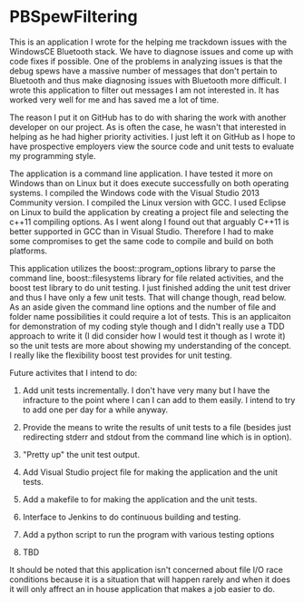 # PBSpewFiltering
This is an application I wrote for the helping me trackdown issues with the WindowsCE Bluetooth stack.
We have to diagnose issues and come up with code fixes if possible.  One of the problems in analyzing 
issues is that the debug spews have a massive number of messages that don't pertain to Bluetooth and 
thus make diagnosing issues with Bluetooth more difficult.  I wrote this application to filter out messages
I am not interested in.  It has worked very well for me and has saved me a lot of time.

The reason I put it on GitHub has to do with sharing the work with another developer on our project.  As 
is often the case, he wasn't that interested in helping as he had higher priority activities.  I just left it 
on GitHub as I hope to have prospective employers view the source code and unit tests to evaluate my programming
style.  

The application is  a command line application.  I have tested it more on Windows than on Linux but it does execute
successfully on both operating systems.  I compiled the Windows code with the Visual Studio 2013 Community version.
I compiled the Linux version with GCC.  I used Eclipse on Linux to build the application by creating a project file
and selecting the c++11 compiling options.  As I went along I found out that arguably C++11 is better supported in 
GCC than in Visual Studio.  Therefore I had to make some compromises to get the same code to compile and build on 
both platforms.  

This application utilizes the boost::program_options library to parse the command line, boost::filesystems library for 
file related activities, and the boost test library to do unit testing.  I just finished adding the unit test driver and thus I have only a few unit tests.  That will change though, read below.  As an aside given the command line options and the number of file and folder name possibilities it could require a lot of tests.  This is an applicaiton for demonstration 
of my coding style though and I didn't really use a TDD approach to write it (I did consider how I would test it though
as I wrote it) so the unit tests are more about showing my understanding of the concept.  I really like the flexibility boost test provides for unit testing.

Future activites that I intend to do:
  1. Add unit tests incrementally.  I don't have very many but I have the infracture to the point where I can I can
    add to them easily.  I intend to try to add one per day for a while anyway.
    
  2.  Provide the means to write the results of unit tests to a file (besides just redirecting stderr and stdout from the command line which is in option). 
  
  3.  "Pretty up" the unit test output.
  
  4.  Add Visual Studio project file for making the application and the unit tests.
  
  5.  Add a makefile to for making the application and the unit tests.
  
  6.  Interface to Jenkins to do continuous building and testing.
  
  7.  Add a python script to run the program with various testing options  
  
  8.  TBD
  
  It should be noted that this application isn't concerned about file I/O race conditions because it is a situation
  that will happen rarely and when it does it will only affrect an in house application that makes a job easier
  to do.  
